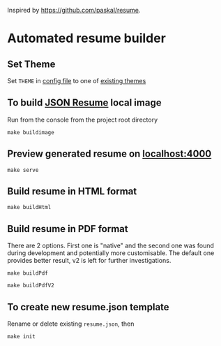 Inspired by https://github.com/paskal/resume.

# Automated resume builder

## Set Theme

Set `THEME` in [config file](docker/.env) to one
of [existing themes](https://www.npmjs.com/search?ranking=maintenance&q=jsonresume-theme)

## To build [JSON Resume](https://jsonresume.org) local image

Run from the console from the project root directory

```shell
make buildimage
```

## Preview generated resume on [localhost:4000](http://localhost:4000)

```shell
make serve
```

## Build resume in HTML format

```shell
make buildHtml
```

## Build resume in PDF format

There are 2 options. First one is "native" and the second one was found during development and potentially more
customisable.
The default one provides better result, v2 is left for further investigations.

```shell
make buildPdf
```

```shell
make buildPdfV2
```

## To create new resume.json template

Rename or delete existing `resume.json`, then

```shell
make init
```
